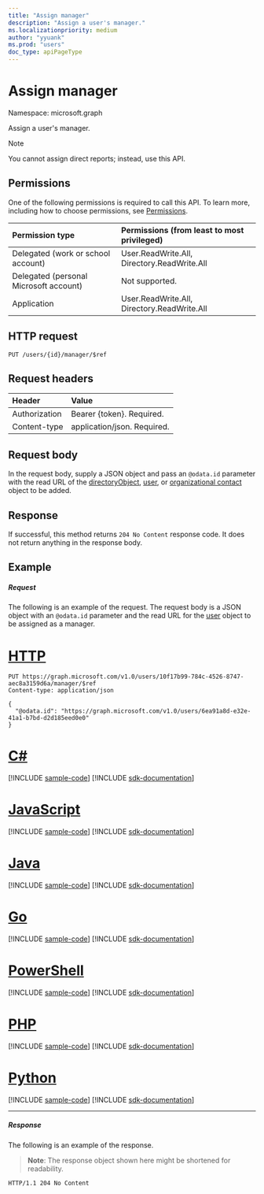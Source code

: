 ```yaml
---
title: "Assign manager"
description: "Assign a user's manager."
ms.localizationpriority: medium
author: "yyuank"
ms.prod: "users"
doc_type: apiPageType
---
```


# Assign manager

Namespace: microsoft.graph

Assign a user's manager.
> [!NOTE]
> You cannot assign direct reports; instead, use this API.

## Permissions
One of the following permissions is required to call this API. To learn more, including how to choose permissions, see [Permissions](/graph/permissions-reference).

|Permission type      | Permissions (from least to most privileged)              |
|:--------------------|:---------------------------------------------------------|
|Delegated (work or school account) | User.ReadWrite.All, Directory.ReadWrite.All    |
|Delegated (personal Microsoft account) | Not supported.    |
|Application | User.ReadWrite.All, Directory.ReadWrite.All |

## HTTP request
<!-- { "blockType": "ignored" } -->
```http
PUT /users/{id}/manager/$ref
```
## Request headers
| Header       | Value |
|:---------------|:----------|
| Authorization  | Bearer {token}. Required. |
| Content-type   | application/json. Required.|

## Request body
In the request body, supply a JSON object and pass an `@odata.id` parameter with the read URL of the [directoryObject](../resources/directoryobject.md), [user](../resources/user.md), or [organizational contact](../resources/orgcontact.md) object to be added.

## Response

If successful, this method returns `204 No Content` response code. It does not return anything in the response body.

## Example
##### Request
The following is an example of the request. The request body is a JSON object with an `@odata.id` parameter and the read URL for the [user](../resources/user.md) object to be assigned as a manager.

# [HTTP](#tab/http)
<!-- {
  "blockType": "request",
  "name": "create_manager_from_group"
}-->
```http
PUT https://graph.microsoft.com/v1.0/users/10f17b99-784c-4526-8747-aec8a3159d6a/manager/$ref
Content-type: application/json

{
  "@odata.id": "https://graph.microsoft.com/v1.0/users/6ea91a8d-e32e-41a1-b7bd-d2d185eed0e0"
}
```

# [C#](#tab/csharp)
[!INCLUDE [sample-code](../includes/snippets/csharp/create-manager-from-group-csharp-snippets.md)]
[!INCLUDE [sdk-documentation](../includes/snippets/snippets-sdk-documentation-link.md)]

# [JavaScript](#tab/javascript)
[!INCLUDE [sample-code](../includes/snippets/javascript/create-manager-from-group-javascript-snippets.md)]
[!INCLUDE [sdk-documentation](../includes/snippets/snippets-sdk-documentation-link.md)]

# [Java](#tab/java)
[!INCLUDE [sample-code](../includes/snippets/java/create-manager-from-group-java-snippets.md)]
[!INCLUDE [sdk-documentation](../includes/snippets/snippets-sdk-documentation-link.md)]

# [Go](#tab/go)
[!INCLUDE [sample-code](../includes/snippets/go/create-manager-from-group-go-snippets.md)]
[!INCLUDE [sdk-documentation](../includes/snippets/snippets-sdk-documentation-link.md)]

# [PowerShell](#tab/powershell)
[!INCLUDE [sample-code](../includes/snippets/powershell/create-manager-from-group-powershell-snippets.md)]
[!INCLUDE [sdk-documentation](../includes/snippets/snippets-sdk-documentation-link.md)]

# [PHP](#tab/php)
[!INCLUDE [sample-code](../includes/snippets/php/create-manager-from-group-php-snippets.md)]
[!INCLUDE [sdk-documentation](../includes/snippets/snippets-sdk-documentation-link.md)]

# [Python](#tab/python)
[!INCLUDE [sample-code](../includes/snippets/python/create-manager-from-group-python-snippets.md)]
[!INCLUDE [sdk-documentation](../includes/snippets/snippets-sdk-documentation-link.md)]

---

##### Response
The following is an example of the response.
>**Note**: The response object shown here might be shortened for readability. 
<!-- {
  "blockType": "response"
} -->
```http
HTTP/1.1 204 No Content
```

<!-- uuid: 8fcb5dbc-d5aa-4681-8e31-b001d5168d79
2015-10-25 14:57:30 UTC -->
<!-- {
  "type": "#page.annotation",
  "description": "Create member",
  "keywords": "",
  "section": "documentation",
  "tocPath": "",
  "suppressions": [
  ]
}-->

